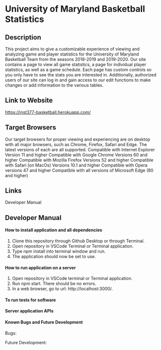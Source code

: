 # University of Maryland Basketball Statistics 
## Description 

This project aims to give a customizable experience of viewing and analyzing game and player statistics for the University of Maryland Basketball Team from the seasons 2018-2019 and 2019-2020. Our site contains a page to view all game statistics, a page for individual player statistics, as well as a game schedule. Each page has custom controls so you only have to see the stats you are interested in. Additionally, authorized users of our site can log in and gain access to our edit functions to make changes or add information to the various tables.

## Link to Website 
https://inst377-basketball.herokuapp.com/  

## Target Browsers
Our target browsers for proper viewing and experiencing are on desktop with all major browsers, such as Chrome, Firefox, Safari and Edge. The latest versions of each are all supported. 
			Compatible with Internet Explorer Version 11 and higher 
			Compatible with Google Chrome Versions 60 and higher 
			Compatible with Mozilla Firefox Versions 52 and higher 
			Compatible with Safari (on MacOs) Versions 10.1 and higher 
			Compatible with Opera versions 47 and higher 
			Compatible with all versions of Microsoft Edge (80 and higher)



## Links 
Developer Manual 

## Developer Manual 

#### How to install application and all dependencies
1. Clone this repository through Github Desktop or through Terminal.
2. Open repository in VSCode Terminal or Terminal application.
3. Type npm install into terminal window and run.
4. The application should now be set to use.

#### How to run application on a server
1. Open repository in VSCode terminal or Terminal application.
2. Run npm start. There should be no errors.
3. In a web browser, go to url: http://localhost:3000/.

#### To run tests for software


#### Server application APIs

#### Known Bugs and Future Development
Bugs:


Future Development: 
